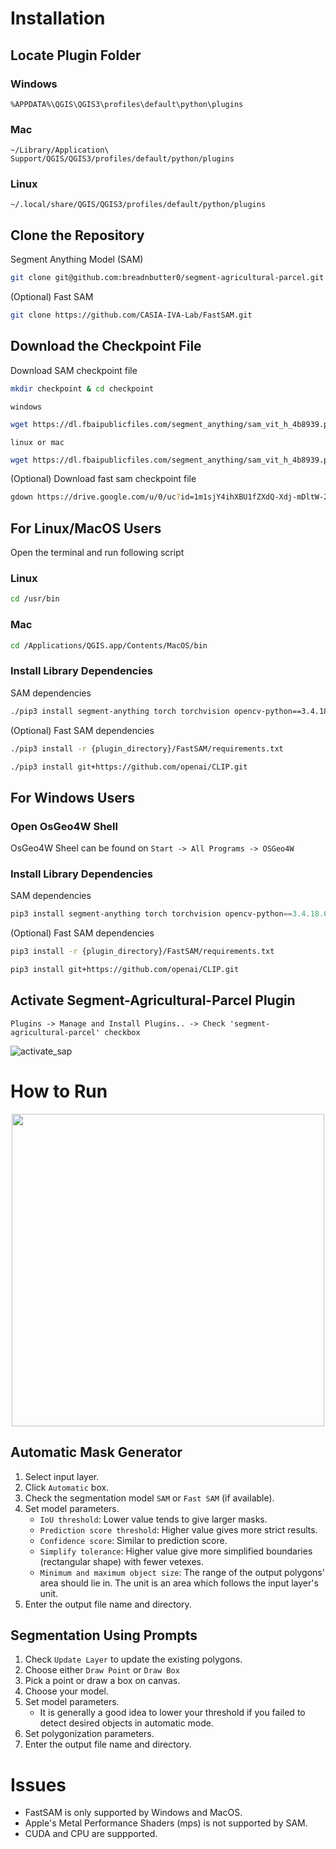 # Installation




## Locate Plugin Folder

### Windows
```%APPDATA%\QGIS\QGIS3\profiles\default\python\plugins```
### Mac
```~/Library/Application\ Support/QGIS/QGIS3/profiles/default/python/plugins```
### Linux
```~/.local/share/QGIS/QGIS3/profiles/default/python/plugins```




## Clone the Repository

Segment Anything Model (SAM)
```bash
git clone git@github.com:breadnbutter0/segment-agricultural-parcel.git
```

(Optional) Fast SAM
```bash
git clone https://github.com/CASIA-IVA-Lab/FastSAM.git
```




## Download the Checkpoint File
Download SAM checkpoint file
```bash
mkdir checkpoint & cd checkpoint
```

```windows```
```bash
wget https://dl.fbaipublicfiles.com/segment_anything/sam_vit_h_4b8939.pth -o sam_vit_h_4b8939.pth
```

```linux or mac```
```bash
wget https://dl.fbaipublicfiles.com/segment_anything/sam_vit_h_4b8939.pth
```

(Optional) Download fast sam checkpoint file

```bash
gdown https://drive.google.com/u/0/uc?id=1m1sjY4ihXBU1fZXdQ-Xdj-mDltW-2Rqv
```





## For Linux/MacOS Users
Open the terminal and run following script

### Linux
```bash
cd /usr/bin
```

###  Mac
```bash
cd /Applications/QGIS.app/Contents/MacOS/bin
```

### Install Library Dependencies
SAM dependencies
```bash
./pip3 install segment-anything torch torchvision opencv-python==3.4.18.65
```
(Optional) Fast SAM dependencies
```bash
./pip3 install -r {plugin_directory}/FastSAM/requirements.txt 
```
```bash
./pip3 install git+https://github.com/openai/CLIP.git
```





## For Windows Users

### Open OsGeo4W Shell
OsGeo4W Sheel can be found on ```Start -> All Programs -> OSGeo4W ```

### Install Library Dependencies
SAM dependencies
```PowerShell
pip3 install segment-anything torch torchvision opencv-python==3.4.18.65
```

(Optional) Fast SAM dependencies
```bash
pip3 install -r {plugin_directory}/FastSAM/requirements.txt 
```
```bash
pip3 install git+https://github.com/openai/CLIP.git
```




## Activate Segment-Agricultural-Parcel Plugin

``` Plugins -> Manage and Install Plugins.. -> Check 'segment-agricultural-parcel' checkbox ```


![activate_sap](activate.png)




# How to Run

<p align="center">
    <img src="gui.png" width="500"/>
</p>

## Automatic Mask Generator
1. Select input layer.
2. Click ```Automatic``` box.
3. Check the segmentation model ```SAM``` or ```Fast SAM``` (if available).
4. Set model parameters.
    - ```IoU threshold```: Lower value tends to give larger masks.
    - ```Prediction score threshold```: Higher value gives more strict results.
    - ```Confidence score```: Similar to prediction score.
    - ```Simplify tolerance```: Higher value give more simplified boundaries (rectangular shape) with fewer vetexes.
    - ```Minimum and maximum object size```: The range of the output polygons' area should lie in. The unit is an area which follows the input layer's unit.
6. Enter the output file name and directory.



## Segmentation Using Prompts
1. Check ```Update Layer``` to update the existing polygons.
2. Choose either ```Draw Point``` or ```Draw Box```
3. Pick a point or draw a box on canvas.
4. Choose your model.
5. Set model parameters.
    - It is generally a good idea to lower your threshold if you failed to detect desired objects in automatic mode.
6. Set polygonization parameters.
7. Enter the output file name and directory.



# Issues
- FastSAM is only supported by Windows and MacOS.
- Apple's Metal Performance Shaders (mps) is not supported by SAM.
- CUDA and CPU are suppported.
